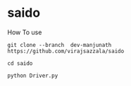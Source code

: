 # saido
How To use 

```
git clone --branch  dev-manjunath https://github.com/virajsazzala/saido
```
```
cd saido
```
```
python Driver.py
```
